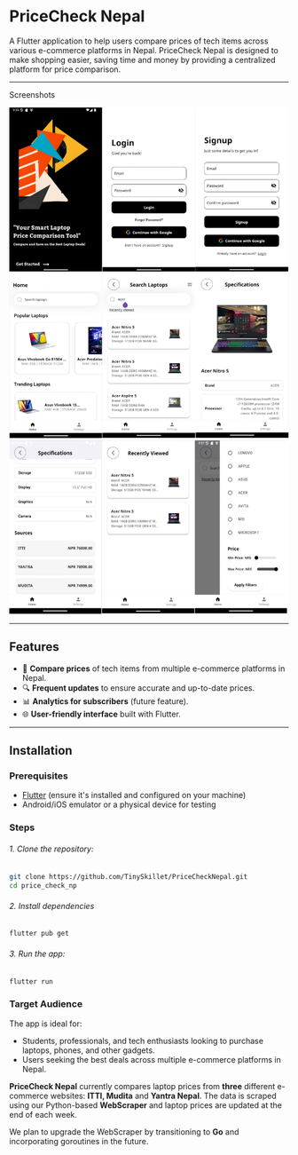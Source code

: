 # PriceCheck Nepal

A Flutter application to help users compare prices of tech items across various e-commerce platforms in Nepal. PriceCheck Nepal is designed to make shopping easier, saving time and money by providing a centralized platform for price comparison.

---

Screenshots

![Home Page](app_images/ss1.png)
![Home Page](app_images/ss2.png)
![Home Page](app_images/ss3.png)

---

## Features

- 🛒 **Compare prices** of tech items from multiple e-commerce platforms in Nepal.
- 🔍 **Frequent updates** to ensure accurate and up-to-date prices.
- 📊 **Analytics for subscribers** (future feature).
- 🌐 **User-friendly interface** built with Flutter.

---

## Installation

### Prerequisites

- [Flutter](https://docs.flutter.dev/get-started/install) (ensure it's installed and configured on your machine)
- Android/iOS emulator or a physical device for testing

### Steps

###### 1. Clone the repository:

```bash
git clone https://github.com/TinySkillet/PriceCheckNepal.git
cd price_check_np
```

###### 2. Install dependencies

```bash
flutter pub get
```

###### 3. Run the app:

```bash
flutter run
```

### Target Audience

The app is ideal for:

- Students, professionals, and tech enthusiasts looking to purchase laptops, phones, and other gadgets.
- Users seeking the best deals across multiple e-commerce platforms in Nepal.

**PriceCheck Nepal** currently compares laptop prices from **three** different e-commerce websites: **ITTI, Mudita** and **Yantra Nepal**. The data is scraped using our Python-based **WebScraper** and laptop prices are updated at the end of each week.

We plan to upgrade the WebScraper by transitioning to **Go** and incorporating goroutines in the future.
